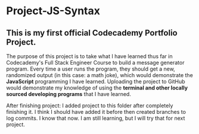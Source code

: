 # Project-JS-Syntax
## This is my first official Codecademy Portfolio Project.
The purpose of this project is to take what I have learned thus far in Codecademy's Full Stack Engineer Course to build a message generator program. Every time a user runs the program, they should get a new, randomized output (in this case: a math joke), which would demonstrate the **JavaScript** programming I have learned. Uploading the project to GitHub would demonstrate my knowledge of using the **terminal and other locally sourced developing programs** that I have learned.

After finishing project:
I added project to this folder after completely finishing it. I think I should have added it before then created branches to log commits. I know that now. I am still learning, but I will try that for next project.
